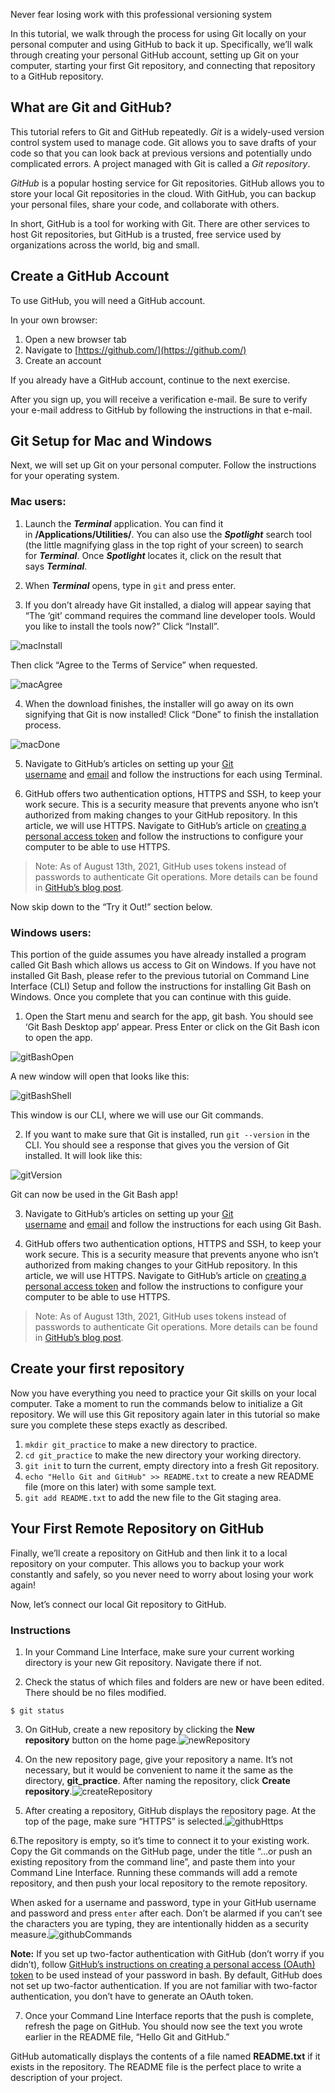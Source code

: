 Never fear losing work with this professional versioning system

In this tutorial, we walk through the process for using Git locally on your personal computer and using GitHub to back it up. Specifically, we’ll walk through creating your personal GitHub account, setting up Git on your computer, starting your first Git repository, and connecting that repository to a GitHub repository.


## What are Git and GitHub?

This tutorial refers to Git and GitHub repeatedly. _Git_ is a widely-used version control system used to manage code. Git allows you to save drafts of your code so that you can look back at previous versions and potentially undo complicated errors. A project managed with Git is called a _Git repository_.

_GitHub_ is a popular hosting service for Git repositories. GitHub allows you to store your local Git repositories in the cloud. With GitHub, you can backup your personal files, share your code, and collaborate with others.

In short, GitHub is a tool for working with Git. There are other services to host Git repositories, but GitHub is a trusted, free service used by organizations across the world, big and small.

## Create a GitHub Account

To use GitHub, you will need a GitHub account.

In your own browser:

1.  Open a new browser tab
2.  Navigate to [https://github.com/](https://github.com/)
3.  Create an account

If you already have a GitHub account, continue to the next exercise.

After you sign up, you will receive a verification e-mail. Be sure to verify your e-mail address to GitHub by following the instructions in that e-mail.

## Git Setup for Mac and Windows

Next, we will set up Git on your personal computer. Follow the instructions for your operating system.

### Mac users:

1. Launch the **_Terminal_** application. You can find it in **/Applications/Utilities/**. You can also use the **_Spotlight_** search tool (the little magnifying glass in the top right of your screen) to search for **_Terminal_**. Once **_Spotlight_** locates it, click on the result that says **_Terminal_**.  

2. When **_Terminal_** opens, type in `git` and press enter.

3. If you don’t already have Git installed, a dialog will appear saying that “The ‘git’ command requires the command line developer tools. Would you like to install the tools now?” Click “Install”.

![macInstall](https://content.codecademy.com/courses/freelance-1/unit-3/git%20bash%20setup/annotated_xcode_prompt.png)

Then click “Agree to the Terms of Service” when requested.

![macAgree](https://content.codecademy.com/courses/freelance-1/unit-3/git%20bash%20setup/annotated_xcode_terms.png)

4. When the download finishes, the installer will go away on its own signifying that Git is now installed! Click “Done” to finish the installation process.

![macDone](https://content.codecademy.com/courses/freelance-1/unit-3/git%20bash%20setup/annotated_xcode_finished.png)

5. Navigate to GitHub’s articles on setting up your [Git username](https://help.github.com/articles/set-up-git/) and [email](https://help.github.com/articles/setting-your-email-in-git/) and follow the instructions for each using Terminal.

6. GitHub offers two authentication options, HTTPS and SSH, to keep your work secure. This is a security measure that prevents anyone who isn’t authorized from making changes to your GitHub repository. In this article, we will use HTTPS. Navigate to GitHub’s article on [creating a personal access token](https://docs.github.com/en/github/authenticating-to-github/keeping-your-account-and-data-secure/creating-a-personal-access-token) and follow the instructions to configure your computer to be able to use HTTPS.

> Note: As of August 13th, 2021, GitHub uses tokens instead of passwords to authenticate Git operations. More details can be found in [GitHub’s blog post](https://github.blog/changelog/2021-08-12-git-password-authentication-is-shutting-down/).

Now skip down to the “Try it Out!” section below.

### Windows users:

This portion of the guide assumes you have already installed a program called Git Bash which allows us access to Git on Windows. If you have not installed Git Bash, please refer to the previous tutorial on Command Line Interface (CLI) Setup and follow the instructions for installing Git Bash on Windows. Once you complete that you can continue with this guide.

1. Open the Start menu and search for the app, git bash. You should see ‘Git Bash Desktop app’ appear. Press Enter or click on the Git Bash icon to open the app.

![gitBashOpen](https://content.codecademy.com/courses/freelance-1/unit-3/git%20bash%20setup/annotated_gitbash_start.png)

A new window will open that looks like this:

![gitBashShell](https://content.codecademy.com/courses/freelance-1/unit-3/git%20bash%20setup/annotated_gitbash_shell_edited.png)

This window is our CLI, where we will use our Git commands.

2. If you want to make sure that Git is installed, run `git --version` in the CLI. You should see a response that gives you the version of Git installed. It will look like this:

![gitVersion](https://content.codecademy.com/courses/freelance-1/unit-3/git%20bash%20setup/annotated_gitbash_test_edited.png)

Git can now be used in the Git Bash app!

3. Navigate to GitHub’s articles on setting up your [Git username](https://help.github.com/articles/set-up-git/) and [email](https://help.github.com/articles/setting-your-email-in-git/) and follow the instructions for each using Git Bash.

4. GitHub offers two authentication options, HTTPS and SSH, to keep your work secure. This is a security measure that prevents anyone who isn’t authorized from making changes to your GitHub repository. In this article, we will use HTTPS. Navigate to GitHub’s article on [creating a personal access token](https://docs.github.com/en/github/authenticating-to-github/keeping-your-account-and-data-secure/creating-a-personal-access-token) and follow the instructions to configure your computer to be able to use HTTPS.

> Note: As of August 13th, 2021, GitHub uses tokens instead of passwords to authenticate Git operations. More details can be found in [GitHub’s blog post](https://github.blog/changelog/2021-08-12-git-password-authentication-is-shutting-down/).

## Create your first repository

Now you have everything you need to practice your Git skills on your local computer. Take a moment to run the commands below to initialize a Git repository. We will use this Git repository again later in this tutorial so make sure you complete these steps exactly as described.

1.  `mkdir git_practice` to make a new directory to practice.
2.  `cd git_practice` to make the new directory your working directory.
3.  `git init` to turn the current, empty directory into a fresh Git repository.
4.  `echo "Hello Git and GitHub" >> README.txt` to create a new README file (more on this later) with some sample text.
5.  `git add README.txt` to add the new file to the Git staging area.

## Your First Remote Repository on GitHub

Finally, we’ll create a repository on GitHub and then link it to a local repository on your computer. This allows you to backup your work constantly and safely, so you never need to worry about losing your work again!

Now, let’s connect our local Git repository to GitHub.

### Instructions

1. In your Command Line Interface, make sure your current working directory is your new Git repository. Navigate there if not.

2. Check the status of which files and folders are new or have been edited. There should be no files modified.

```
$ git status
```

3. On GitHub, create a new repository by clicking the **New repository** button on the home page.![newRepository](https://content.codecademy.com/courses/freelance-1/unit-3/git%20setup/newrepository.png)

4. On the new repository page, give your repository a name. It’s not necessary, but it would be convenient to name it the same as the directory, **git_practice**. After naming the repository, click **Create repository**.![createRepository](https://content.codecademy.com/courses/freelance-1/unit-3/git%20setup/createrepository.png)

5. After creating a repository, GitHub displays the repository page. At the top of the page, make sure “HTTPS” is selected.![githubHttps](https://content.codecademy.com/courses/freelance-1/unit-3/git%20setup/githubhttps.png)

6.The repository is empty, so it’s time to connect it to your existing work. Copy the Git commands on the GitHub page, under the title “…or push an existing repository from the command line”, and paste them into your Command Line Interface. Running these commands will add a remote repository, and then push your local repository to the remote repository.

When asked for a username and password, type in your GitHub username and password and press `enter` after each. Don’t be alarmed if you can’t see the characters you are typing, they are intentionally hidden as a security measure.![githubCommands](https://content.codecademy.com/courses/freelance-1/unit-3/git%20setup/githubcommands.png)

**Note:** If you set up two-factor authentication with GitHub (don’t worry if you didn’t), follow [GitHub’s instructions on creating a personal access (OAuth) token](https://help.github.com/articles/creating-a-personal-access-token-for-the-command-line/) to be used instead of your password in bash. By default, GitHub does not set up two-factor authentication. If you are not familiar with two-factor authentication, you don’t have to generate an OAuth token.

7. Once your Command Line Interface reports that the push is complete, refresh the page on GitHub. You should now see the text you wrote earlier in the README file, “Hello Git and GitHub.”

GitHub automatically displays the contents of a file named **README.txt** if it exists in the repository. The README file is the perfect place to write a description of your project.

